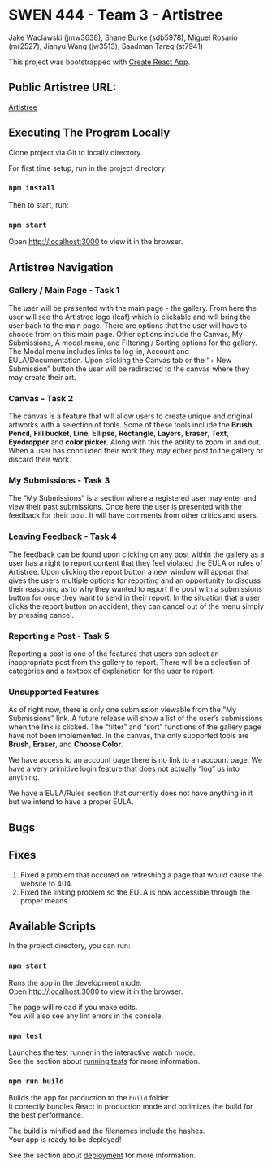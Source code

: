 # SWEN 444 - Team 3 - Artistree

Jake Waclawski (jmw3638), 
Shane Burke (sdb5978), 
Miguel Rosario (mr2527), 
Jianyu Wang (jw3513), 
Saadman Tareq (st7941)

This project was bootstrapped with [Create React App](https://github.com/facebook/create-react-app).

## Public Artistree URL:

[Artistree](https://shanedonburke.github.io/Artistree)

## Executing The Program Locally

Clone project via Git to locally directory.

For first time setup, run in the project directory:

### `npm install`

Then to start, run:

### `npm start`

Open [http://localhost:3000](http://localhost:3000) to view it in the browser.

## Artistree Navigation

### Gallery / Main Page - Task 1

The user will be presented with the main page - the gallery. From here the user will see the Artistree logo (leaf) which is clickable and will bring the user back to the main page. There are options that the user will have to choose from on this main page. Other options include the Canvas, My Submissions, A modal menu, and Filtering / Sorting options for the gallery. The Modal menu includes links to log-in, Account and EULA/Documentation. Upon clicking the Canvas tab or the “+ New Submission” button the user will be redirected to the canvas where they may create their art.




### Canvas - Task 2

The canvas is a feature that will allow users to create unique and original artworks with a selection of tools. Some of these tools include the __Brush__, __Pencil__, __Fill bucket__, __Line__, __Ellipse__, __Rectangle__, __Layers__, __Eraser__, __Text__, __Eyedropper__ and __color picker__. Along with this the ability to zoom in and out. When a user has concluded their work they may either post to the gallery or discard their work. 

### My Submissions - Task 3

The “My Submissions” is a section where a registered user may enter and view their past submissions. Once here the user is presented with the feedback for their post. It will have comments from other critics and users. 

### Leaving Feedback - Task 4

The feedback can be found upon clicking on any post within the gallery as a user has a right to report content that they feel violated the EULA or rules of Artistree. Upon clicking the report button a new window will appear that gives the users multiple options for reporting and an opportunity to discuss their reasoning as to why they wanted to report the post with a submissions button for once they want to send in their report. In the situation that a user clicks the report button on accident, they can cancel out of the menu simply by pressing cancel. 

### Reporting a Post - Task 5

Reporting a post is one of the features that users can select an inappropriate post from the gallery to report. There will be a selection of categories and a textbox of explanation for the user to report. 

### Unsupported Features

As of right now, there is only one submission viewable from the “My Submissions” link. A future release will show a list of the user’s submissions when the link is clicked. The “filter” and “sort” functions of the gallery page have not been implemented. In the canvas, the only supported tools are __Brush__, __Eraser__, and __Choose Color__. 

We have access to an account page there is no link to an account page. We have a very primitive login feature that does not actually “log” us into anything. 

We have a EULA/Rules section that currently does not have anything in it but we intend to have a proper EULA.

## Bugs


## Fixes
1. Fixed a problem that occured on refreshing a page that would cause the website to 404.
2. Fixed the linking problem so the EULA is now accessible through the proper means.

## Available Scripts

In the project directory, you can run:

### `npm start`

Runs the app in the development mode.\
Open [http://localhost:3000](http://localhost:3000) to view it in the browser.

The page will reload if you make edits.\
You will also see any lint errors in the console.

### `npm test`

Launches the test runner in the interactive watch mode.\
See the section about [running tests](https://facebook.github.io/create-react-app/docs/running-tests) for more information.

### `npm run build`

Builds the app for production to the `build` folder.\
It correctly bundles React in production mode and optimizes the build for the best performance.

The build is minified and the filenames include the hashes.\
Your app is ready to be deployed!

See the section about [deployment](https://facebook.github.io/create-react-app/docs/deployment) for more information.
